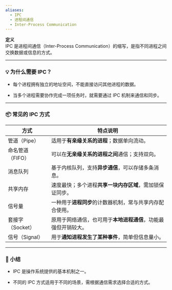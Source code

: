 ```yaml
---
aliases:
  - IPC
  - 进程间通信
  - Inter-Process Communication
---
```


**定义**  
IPC 是进程间通信（Inter-Process Communication）的缩写，是指不同进程之间交换数据或信息的方式。

---

### 💡 为什么需要 IPC？

- 每个进程拥有独立的地址空间，不能直接访问其他进程的数据。
    
- 当多个进程需要协作完成一项任务时，就需要通过 IPC 机制来通信和同步。
    

---

### 📦 常见的 IPC 方式

|方式|特点说明|
|---|---|
|管道（Pipe）|适用于**有亲缘关系的进程**；数据单向流动。|
|命名管道（FIFO）|可以在**无亲缘关系的进程之间**通信；支持双向。|
|消息队列|基于内核队列，支持**异步通信**，可以存储多条消息。|
|共享内存|速度最快；多个进程**共享一块内存区域**，需加锁保证同步。|
|信号量|一种用于**进程同步**的计数器机制，常与共享内存配合使用。|
|套接字（Socket）|原用于网络通信，也可用于**本地进程通信**，功能最强但开销较大。|
|信号（Signal）|用于**通知进程发生了某种事件**，简单但信息量小。|

---

### 🧠 小结

- IPC 是操作系统提供的基本机制之一。
    
- 不同的 IPC 方式适用于不同的场景，需根据通信需求选择合适的方式。
